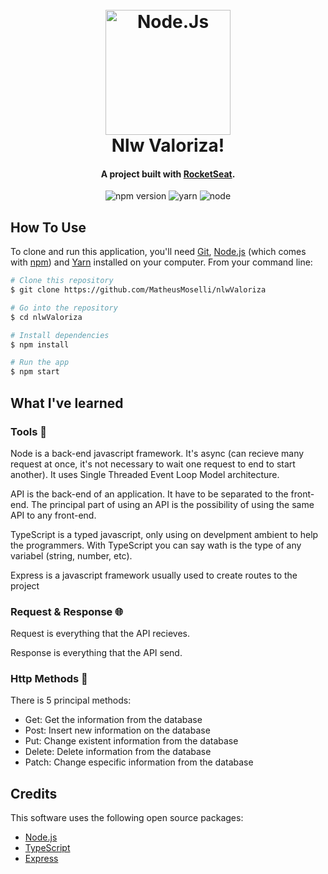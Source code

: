 
<h1 align="center">
  <br>
  <img src="https://nodejs.org/static/images/logos/nodejs-new-pantone-black.svg" alt="Node.Js" width="200">
  <br>
  Nlw Valoriza!
  <br>
</h1>

<h4 align="center">A project built with <a href="https://rocketseat.com.br/" target="_blank">RocketSeat</a>.</h4>

<p align="center">
  <img src="https://img.shields.io/badge/npm-6.14.13-red?style=flat&logo=npm" alt="npm version" />
  <img src="https://img.shields.io/badge/yarn-1.22.5-blue?style=flat&logo=yarn" alt="yarn" />
  <img src="https://img.shields.io/badge/node-14.17.1-006400?style=flat&logo=node.js" alt="node" />
</p>

## How To Use

To clone and run this application, you'll need [Git](https://git-scm.com), [Node.js](https://nodejs.org/en/download/) (which comes with [npm](http://npmjs.com)) and [Yarn](https://classic.yarnpkg.com/en/docs/install/#windows-stable) installed on your computer. From your command line:

```bash
# Clone this repository
$ git clone https://github.com/MatheusMoselli/nlwValoriza

# Go into the repository
$ cd nlwValoriza

# Install dependencies
$ npm install

# Run the app
$ npm start
```

## What I've learned

### Tools 🔧
<p> Node is a back-end javascript framework. It's async (can recieve many request at once, it's not necessary to wait one request to end to start another). It uses Single Threaded Event Loop Model architecture. </p>
<p> API is the back-end of an application. It have to be separated to the front-end. The principal part of using an API is the possibility of using the same API to any front-end.</p>
<p> TypeScript is a typed javascript, only using on develpment ambient to help the programmers. With TypeScript you can say wath is the type of any variabel (string, number, etc).</p>
<p> Express is a javascript framework usually used to create routes to the project</p>

### Request & Response 🌐
<p> Request is everything that the API recieves.</p>
<p> Response is everything that the API send.</p>

### Http Methods 📎
There is 5 principal methods:
<ul>
  <li>Get: Get the information from the database</li>
  <li>Post: Insert new information on the database</li>
  <li>Put: Change existent information from the database</li>
  <li>Delete: Delete information from the database</li>
  <li>Patch: Change especific information from the database</li>
</ul>


## Credits

This software uses the following open source packages:

- [Node.js](https://nodejs.org/)
- [TypeScript](https://www.typescriptlang.org/)
- [Express](http://expressjs.com/)

